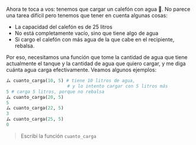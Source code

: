 Ahora te toca a vos: tenemos que cargar un calefón con agua :potable_water:. No parece una tarea difícil pero tenemos que tener en cuenta algunas cosas:

* La capacidad del calefón es de 25 litros
* No está completamente vacío, sino que tiene algo de agua
* Si cargo el calefón con más agua de la que cabe en el recipiente, rebalsa.

Por eso, necesitamos una función que tome la cantidad de agua que tiene actualmente el tanque y la cantidad de agua que quiero cargar, y me diga cuánta agua carga efectivamente. Veamos algunos ejemplos:

```python
ム cuanto_carga(10, 5) # tiene 10 litros de agua,
                       # y lo intento cargar con 5 litros más
5 # carga 5 litros, porque no rebalsa
ム cuanto_carga(20, 5)
5
ム cuanto_carga(22, 5)
3
ム cuanto_carga(25, 5)
0
```

> Escribí la función `cuanto_carga`
